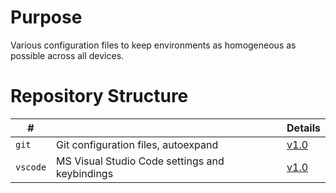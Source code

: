 # Purpose
Various configuration files to keep environments as homogeneous as possible across all devices.

# Repository Structure

| # | | Details |
| --- | --- | --- |
`git` | Git configuration files, autoexpand | [v1.0](git/)
`vscode` | MS Visual Studio Code settings and keybindings | [v1.0](vscode/)

